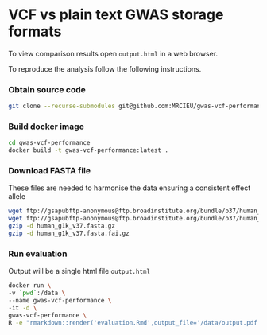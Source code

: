 # VCF vs plain text GWAS storage formats

To view comparison results open ```output.html``` in a web browser.

To reproduce the analysis follow the following instructions.

### Obtain source code

```sh
git clone --recurse-submodules git@github.com:MRCIEU/gwas-vcf-performance.git
```

### Build docker image

```sh
cd gwas-vcf-performance
docker build -t gwas-vcf-performance:latest .
```

### Download FASTA file

These files are needed to harmonise the data ensuring a consistent effect allele

```sh
wget ftp://gsapubftp-anonymous@ftp.broadinstitute.org/bundle/b37/human_g1k_v37.fasta.gz
wget ftp://gsapubftp-anonymous@ftp.broadinstitute.org/bundle/b37/human_g1k_v37.fasta.fai.gz
gzip -d human_g1k_v37.fasta.gz
gzip -d human_g1k_v37.fasta.fai.gz
```

### Run evaluation

Output will be a single html file ```output.html```

```sh
docker run \
-v `pwd`:/data \
--name gwas-vcf-performance \
-it -d \
gwas-vcf-performance \
R -e "rmarkdown::render('evaluation.Rmd',output_file='/data/output.pdf')"
```
